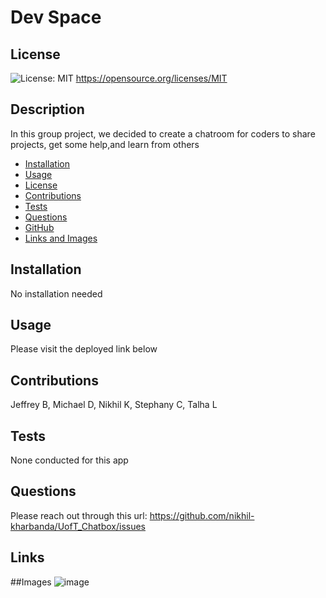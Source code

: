# Dev Space

  ## License
  ![License: MIT](https://img.shields.io/badge/License-MIT-yellow.svg)
  https://opensource.org/licenses/MIT

  ## Description
  In this group project, we decided to create a chatroom for coders to share projects, get some help,and learn from others

  * [Installation](#installation)
  * [Usage](#usage)
  * [License](#license)
  * [Contributions](#contributions)
  * [Tests](#tests)
  * [Questions](#questions)
  * [GitHub](#github)
  * [Links and Images](#links)

  ## Installation
  No installation needed

  ## Usage
  Please visit the deployed link below

  ## Contributions
  Jeffrey B, Michael D, Nikhil K, Stephany C, Talha L

  ## Tests
  None conducted for this app

  ## Questions
  Please reach out through this url: https://github.com/nikhil-kharbanda/UofT_Chatbox/issues
  
  ## Links
  
  ##Images
  ![image](https://user-images.githubusercontent.com/87992263/143961073-00869fa5-d2dd-4031-b78b-64c6519d8d4f.png)

